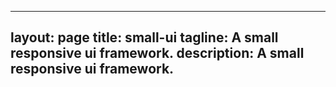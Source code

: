 ---
layout: page
title: small-ui
tagline: A small responsive ui framework.
description: A small responsive ui framework.
--